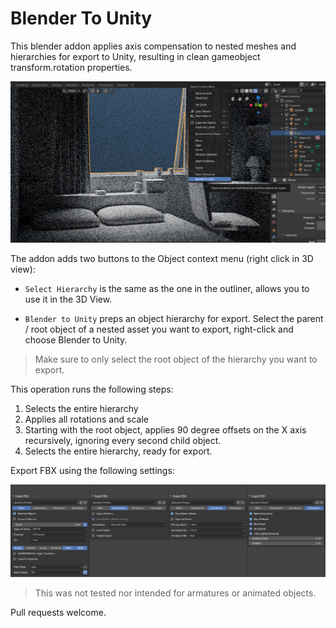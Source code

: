 # Blender To Unity
This blender addon applies axis compensation to nested meshes and hierarchies for export to Unity, resulting in clean gameobject transform.rotation properties. 

![Screenshot](/Documentation/header.png)

The addon adds two buttons to the Object context menu (right click in 3D view):
* `Select Hierarchy` is the same as the one in the outliner, allows you to use it in the 3D View.

* `Blender to Unity` preps an object hierarchy for export. Select the parent / root object of a nested asset you want to export, right-click and choose Blender to Unity.

> Make sure to only select the root object of the hierarchy you want to export.

This operation runs the following steps:

1. Selects the entire hierarchy
2. Applies all rotations and scale
3. Starting with the root object, applies 90 degree offsets on the X axis recursively, ignoring every second child object.
4. Selects the entire hierarchy, ready for export.

Export FBX using the following settings:

![FBX Export settings](/Documentation/exportfbx.png)

> This was not tested nor intended for armatures or animated objects.

Pull requests welcome.
